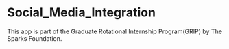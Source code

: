 # Social_Media_Integration
This app is part of the Graduate Rotational Internship Program(GRIP) by The Sparks Foundation.

